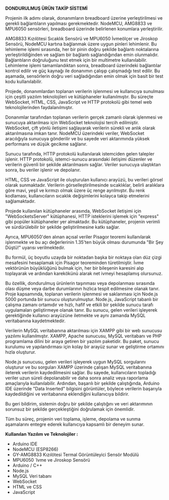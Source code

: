 **DONDURULMUŞ ÜRÜN TAKİP SİSTEMİ**

Projenin ilk adımı olarak, donanımların breadboard üzerine yerleştirilmesi ve gerekli bağlantıların yapılması gerekmektedir. NodeMCU, AMG8833 ve MPU6050 sensörleri, breadboard üzerinde belirlenen konumlara yerleştirilir. 

AMG8833 Kızılötesi Sıcaklık Sensörü ve MPU6050 İvmeölçer ve Jiroskop Sensörü, NodeMCU kartına bağlanmak üzere uygun pinleri lehimlenir. Bu lehimleme işlemi sırasında, her bir pinin doğru şekilde bağlantı noktalarına yerleştirildiğinden ve sağlam bir bağlantı sağlandığından emin olunmalıdır. Bağlantıların doğruluğunu test etmek için bir multimetre kullanılabilir. Lehimleme işlemi tamamlandıktan sonra, breadboard üzerindeki bağlantılar kontrol edilir ve güç kaynağı ile donanımın çalışıp çalışmadığı test edilir. Bu aşamada, sensörlerin doğru veri sağladığından emin olmak için basit bir test kodu kullanılabilir.

Projede, donanımlardan toplanan verilerin işlenmesi ve kullanıcıya sunulması için çeşitli yazılım teknolojileri ve kütüphaneler kullanılmıştır. Bu süreçte WebSocket, HTML, CSS, JavaScript ve HTTP protokolü gibi temel web teknolojilerinden faydalanılmıştır.

Donanımlar tarafından toplanan verilerin gerçek zamanlı olarak işlenmesi ve sunucuya aktarılması için WebSocket teknolojisi tercih edilmiştir. WebSocket, çift yönlü iletişimi sağlayarak verilerin sürekli ve anlık olarak aktarılmasına imkan tanır. NodeMCU üzerindeki veriler, WebSocket aracılığıyla sunucuya gönderilir ve bu sayede veri aktarımında yüksek performans ve düşük gecikme sağlanır.

Sunucu tarafında, HTTP protokolü kullanılarak istemciden gelen talepler işlenir. HTTP protokolü, istemci-sunucu arasındaki iletişimi düzenler ve verilerin güvenli bir şekilde aktarılmasını sağlar. Veriler sunucuya ulaştıktan sonra, bu veriler işlenir ve depolanır.

HTML, CSS ve JavaScript ile oluşturulan kullanıcı arayüzü, bu verileri görsel olarak sunmaktadır. Verilerin görselleştirilmesinde sıcaklıklar, belirli aralıklara göre mavi, yeşil ve kırmızı olmak üzere üç renge ayrılmıştır. Bu renk kodlaması, kullanıcıların sıcaklık değişimlerini kolayca takip etmelerini sağlamaktadır.

Projede kullanılan kütüphaneler arasında, WebSocket iletişimi için "WebSocketsServer" kütüphanesi, HTTP isteklerini işlemek için "express" gibi popüler kütüphaneler yer almaktadır. Bu kütüphaneler, projenin verimli ve sürdürülebilir bir şekilde geliştirilmesine katkı sağlar.

Ayrıca, MPU6050'den alınan açısal veriler Pisagor teoremi kullanılarak işlenmekte ve bu açı değerlerinin 1.35'ten büyük olması durumunda "Bir Şey Düştü!" uyarısı  verilmektedir. 

Bu formül, üç boyutlu uzayda bir noktadan başka bir noktaya olan düz çizgi mesafesini hesaplamak için Pisagor teoreminden türetilmiştir. İvme vektörünün büyüklüğünü bulmak için, her bir bileşenin karesini alıp toplayarak ve ardından karekökünü alarak net ivmeyi hesaplamış olursunuz.

Bu özellik, dondurulmuş ürünlerin taşınması veya depolanması sırasında olası düşme veya darbe durumlarının hızlıca tespit edilmesine olanak tanır.
Proje kapsamında, toplanan verilerin işlenmesi ve saklanması için Node.js 5000 portunda bir sunucu oluşturulmuştur. Node.js, JavaScript tabanlı bir çalışma zamanı ortamıdır ve hızlı, hafif ve etkili bir şekilde sunucu tarafı uygulamaları geliştirmeye olanak tanır. Bu sunucu, gelen verileri işleyerek gerektiğinde kullanıcı arayüzüne iletmekte ve aynı zamanda MySQL veritabanına kaydetmektedir.

Verilerin MySQL veritabanına aktarılması için XAMPP gibi bir web sunucusu yazılımı kullanılmıştır. XAMPP, Apache sunucusu, MySQL veritabanı ve PHP programlama dilini bir araya getiren bir yazılım paketidir. Bu paket, sunucu kurulumu ve yapılandırması için kolay bir arayüz sunar ve geliştirme ortamını hızla oluşturur.

Node.js sunucusu, gelen verileri işleyerek uygun MySQL sorgularını oluşturur ve bu sorguları XAMPP üzerinde çalışan MySQL veritabanına ileterek verilerin kaydedilmesini sağlar. Bu sayede, kullanıcıların topladığı veriler uzun süreli depolanabilir ve daha sonra analiz veya raporlama amaçlarıyla kullanılabilir. Ardından, başarılı bir şekilde çalıştığında, Arduino IDE üzerinde "Data Inserted" bilgisini görüntüler, böylece verilerin başarıyla kaydedildiğini ve veritabanına eklendiğini kullanıcıya bildirir.

Bu geri bildirim, sistemin doğru bir şekilde çalıştığını ve veri aktarımının sorunsuz bir şekilde gerçekleştiğini doğrulamak için önemlidir.

Tüm bu süreç, projenin veri toplama, işleme, depolama ve sunma aşamalarını entegre ederek kullanıcıya kapsamlı bir deneyim sunar.

**Kullanılan Yazılım ve Teknolojiler :**

-  Arduino IDE
-  NodeMCU (ESP8266)
-  GY-AMG8833 Kızılötesi Termal Görüntüleyici Sensör Modülü
-  MPU6050 ˙Ivme ve Jiroskop Sensörü
-  Arduino / C++
-  Node.js
-  MySQL Veri tabanı
-  WebSocket
-  HTML ve CSS
-  JavaScript

